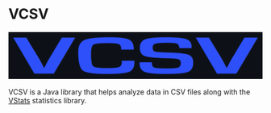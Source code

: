 # VCSV

<p align="center">
  <img src="images_README/test.png" width="570">
</p>

VCSV is a Java library that helps analyze data in CSV files along with the <a href="https://captmd-11.github.io/blog/vstats/" target="_blank">VStats</a> statistics library. 